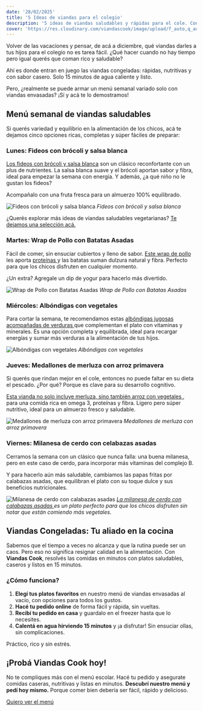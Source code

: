 ```yaml
---
date: '28/02/2025'
title: '5 Ideas de viandas para el colegio'
description: '5 ideas de viandas saludables y rápidas para el cole. Con Viandas Cook, comidas caseras listas en 15 min. ¡Olvidate del estrés y pedí hoy!'
cover: 'https://res.cloudinary.com/viandascook/image/upload/f_auto,q_auto/v1/blog/fxyfuch4jx1so7ubjznp'
---
```


<p>Volver de las vacaciones y pensar, de acá a diciembre, qué viandas darles a tus hijos para el colegio no es tarea fácil. ¿Qué hacer cuando no hay tiempo pero igual querés que coman rico y saludable?</p>

<p>Ahí es donde entran en juego las viandas congeladas: rápidas, nutritivas y con sabor casero. Solo 15 minutos de agua caliente y listo.</p>

<p>Pero, ¿realmente se puede armar un menú semanal variado solo con viandas envasadas? ¡Sí y acá te lo demostramos!</p>

<h2><strong>Menú semanal de viandas saludables</strong></h2>

<p>Si querés variedad y equilibrio en la alimentación de los chicos, acá te dejamos cinco opciones ricas, completas y súper fáciles de preparar:</p>

<h3><strong>Lunes: Fideos con brócoli y salsa blanca</strong></h3>

<p><a href="https://www.viandascook.com/plato/fideos-con-brocoli-y-salsa-blanca">Los fideos con brócoli y salsa blanca</a> son un clásico reconfortante con un plus de nutrientes. La salsa blanca suave y el brócoli aportan sabor y fibra, ideal para empezar la semana con energía. Y además, ¿a qué niño no le gustan los fideos?</p>

<p>Acompañalo con una fruta fresca para un almuerzo 100% equilibrado.</p>

<div>
  <img 
    src="https://res.cloudinary.com/viandascook/image/upload/v1681570902/jcehf0rrch48r08jnwog.jpg" 
    alt="Fideos con brócoli y salsa blanca" 
  >
  <em>Fideos con brócoli y salsa blanca</em>
</div>

<p>¿Querés explorar más ideas de viandas saludables vegetarianas? 
<a href="https://www.viandascook.com/blog/2024-06-11-viandas-vegetarianas-arma-tu-pack-ideal-con-viandas-cook">
Te dejamos una selección acá.
</a></p>

<h3><strong>Martes: Wrap de Pollo con Batatas Asadas</strong></h3>

<p>Fácil de comer, sin ensuciar cubiertos y lleno de sabor. 
<a href="https://www.viandascook.com/plato/wrap-de-pollo-con-batatas-asadas">Este wrap de pollo</a> les aporta 
<a href="https://www.viandascook.com/blog/2025-01-01-que-debe-incluir-una-vianda-saludable-alta-en-prote%C3%ADnas">
proteínas
</a> y las batatas suman dulzura natural y fibra. Perfecto para que los chicos disfruten en cualquier momento.</p>

<p>¿Un extra? Agregale un dip de yogur para hacerlo más divertido.</p>

<div>
  <img 
    src="https://res.cloudinary.com/viandascook/image/upload/v1691445181/jyzegqm5larbuh0iuun9.jpg" 
    alt="Wrap de Pollo con Batatas Asadas" 
  >
  <em>Wrap de Pollo con Batatas Asadas</em>
</div>

<h3><strong>Miércoles: Albóndigas con vegetales</strong></h3>

<p>Para cortar la semana, te recomendamos estas 
<a href="https://www.viandascook.com/plato/albondigas-con-vegetales">
albóndigas jugosas acompañadas de verduras
</a> que complementan el plato con vitaminas y minerales. Es una opción completa y equilibrada, ideal para recargar energías y sumar más verduras a la alimentación de tus hijos.</p>

<div>
  <img 
    src="https://res.cloudinary.com/viandascook/image/upload/v1681570722/ptezjt05bsfji8zfbaj5.jpg" 
    alt="Albóndigas con vegetales" 
  >
  <em>Albóndigas con vegetales</em>
</div>

<h3><strong>Jueves: Medallones de merluza con arroz primavera</strong></h3>

<p>Si querés que rindan mejor en el cole, entonces no puede faltar en su dieta el pescado. ¿Por qué? Porque es clave para su desarrollo cognitivo.</p>

<p>
<a href="https://www.viandascook.com/plato/medallones-de-merluza-con-arroz-primavera">
Esta vianda no solo incluye merluza, sino también arroz con vegetales
</a>, para una comida rica en omega 3, proteínas y fibra. Ligero pero súper nutritivo, ideal para un almuerzo fresco y saludable.
</p>

<div>
  <img 
    src="https://res.cloudinary.com/viandascook/image/upload/v1706623661/y8qvamxokmrppu9javbv.jpg" 
    alt="Medallones de merluza con arroz primavera" 
  >
  <em>Medallones de merluza con arroz primavera</em>
</div>

<h3><strong>Viernes: Milanesa de cerdo con celabazas asadas</strong></h3>

<p>Cerramos la semana con un clásico que nunca falla: una buena milanesa, pero en este caso de cerdo, para incorporar más vitaminas del complejo B.</p>

<p>Y para hacerlo aún más saludable, cambiamos las papas fritas por calabazas asadas, que equilibran el plato con su toque dulce y sus beneficios nutricionales.</p>

<div>
  <img 
    src="https://res.cloudinary.com/viandascook/image/upload/v1706623661/y8qvamxokmrppu9javbv.jpg" 
    alt="Milanesa de cerdo con calabazas asadas" 
  >
  <em>
    <a href="https://www.viandascook.com/plato/milanesa-de-cerdo-con-calabazas-asadas">
      La milanesa de cerdo con calabazas asadas
    </a> es un plato perfecto para que los chicos disfruten sin notar que están comiendo más vegetales.
  </em>
</div>

<h2><strong>Viandas Congeladas: Tu aliado en la cocina</strong></h2>

<p>Sabemos que el tiempo a veces no alcanza y que la rutina puede ser un caos. Pero eso no significa resignar calidad en la alimentación. Con <strong>Viandas Cook</strong>, resolvés las comidas en minutos con platos saludables, caseros y listos en 15 minutos.</p>

<h3><strong>¿Cómo funciona?</strong></h3>

<ol>
  <li>
    <strong>Elegí tus platos favoritos</strong> en nuestro menú de viandas envasadas al vacío, con opciones para todos los gustos.
  </li>
  <li>
    <strong>Hacé tu pedido online</strong> de forma fácil y rápida, sin vueltas.
  </li>
  <li>
    <strong>Recibí tu pedido en casa</strong> y guardalo en el freezer hasta que lo necesites.
  </li>
  <li>
    <strong>Calentá en agua hirviendo 15 minutos</strong> y ¡a disfrutar! Sin ensuciar ollas, sin complicaciones.
  </li>
</ol>

<p>Práctico, rico y sin estrés.</p>

<h2><strong>¡Probá Viandas Cook hoy!</strong></h2>

<p>No te compliques más con el menú escolar. Hacé tu pedido y asegurate comidas caseras, nutritivas y listas en minutos. <strong>Descubrí nuestro menú y pedí hoy mismo.</strong> Porque comer bien debería ser fácil, rápido y delicioso.</p>

<p>
  <a href="https://www.viandascook.com/menu">Quiero ver el menú</a>
</p>
